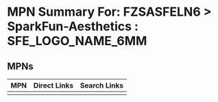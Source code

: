 



# MPN Summary For: FZSASFELN6 > SparkFun-Aesthetics : SFE_LOGO_NAME_6MM

## MPNs
  

|MPN|Direct Links|Search Links|
| :--- | :--- | :--- |
||||
